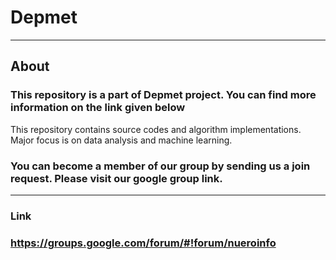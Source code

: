 # Depmet

----------

## About

### This repository is a part of Depmet project. You can find more information on the link given below
This repository contains source codes and algorithm implementations. Major focus is on data analysis and machine learning. 

### You can become a member of our group by sending us a join request. Please visit our google group link.

----------

### Link

### https://groups.google.com/forum/#!forum/nueroinfo
